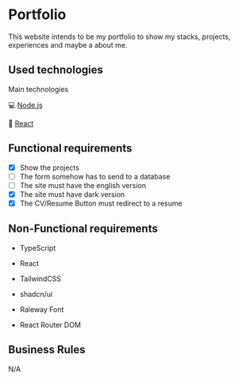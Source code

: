 Portfolio
===

This website intends to be my portfolio to show my stacks, projects, experiences and maybe a about me.

Used technologies
---

Main technologies

💻 [Node.js](https://nodejs.org)

🧰 [React](https://react.dev)

Functional requirements
---

- [x] Show the projects
- [ ] The form somehow has to send to a database
- [ ] The site must have the english version
- [x] The site must have dark version
- [x] The CV/Resume Button must redirect to a resume

Non-Functional requirements
---

- TypeScript

- React

- TailwindCSS

- shadcn/ui

- Raleway Font

- React Router DOM

Business Rules
---

N/A
